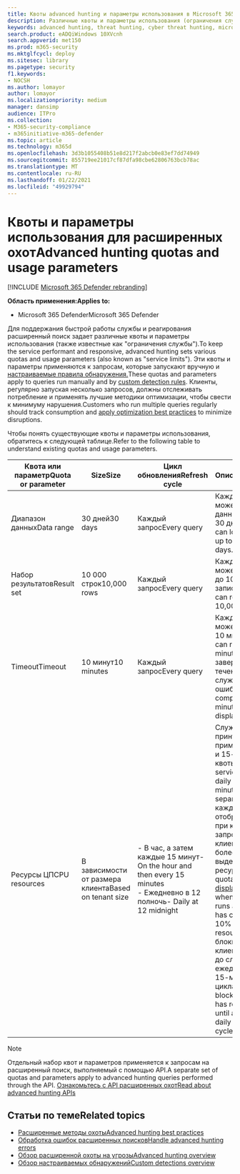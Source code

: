 ```yaml
---
title: Квоты advanced hunting и параметры использования в Microsoft 365 Defender
description: Различные квоты и параметры использования (ограничения служб), которые отвечают службе advanced hunting
keywords: advanced hunting, threat hunting, cyber threat hunting, microsoft threat protection, microsoft 365, mtp, m365, search, query, telemetry, schema, kusto, CPU limit, query limit, resources, maximum results, quota, parameters, allocation
search.product: eADQiWindows 10XVcnh
search.appverid: met150
ms.prod: m365-security
ms.mktglfcycl: deploy
ms.sitesec: library
ms.pagetype: security
f1.keywords:
- NOCSH
ms.author: lomayor
author: lomayor
ms.localizationpriority: medium
manager: dansimp
audience: ITPro
ms.collection:
- M365-security-compliance
- m365initiative-m365-defender
ms.topic: article
ms.technology: m365d
ms.openlocfilehash: 3d3b1055408b51e8d217f2abcb0e83ef7dd74949
ms.sourcegitcommit: 855719ee21017cf87dfa98cbe62806763bcb78ac
ms.translationtype: MT
ms.contentlocale: ru-RU
ms.lasthandoff: 01/22/2021
ms.locfileid: "49929794"
---
```

# <a name="advanced-hunting-quotas-and-usage-parameters"></a><span data-ttu-id="7ccf7-104">Квоты и параметры использования для расширенных охот</span><span class="sxs-lookup"><span data-stu-id="7ccf7-104">Advanced hunting quotas and usage parameters</span></span>

[!INCLUDE [Microsoft 365 Defender rebranding](../includes/microsoft-defender.md)]


<span data-ttu-id="7ccf7-105">**Область применения:**</span><span class="sxs-lookup"><span data-stu-id="7ccf7-105">**Applies to:**</span></span>
- <span data-ttu-id="7ccf7-106">Microsoft 365 Defender</span><span class="sxs-lookup"><span data-stu-id="7ccf7-106">Microsoft 365 Defender</span></span>

<span data-ttu-id="7ccf7-107">Для поддержания быстрой работы службы и реагирования расширенный поиск задает различные квоты и параметры использования (также известные как "ограничения службы").</span><span class="sxs-lookup"><span data-stu-id="7ccf7-107">To keep the service performant and responsive, advanced hunting sets various quotas and usage parameters (also known as "service limits").</span></span> <span data-ttu-id="7ccf7-108">Эти квоты и параметры применяются к запросам, которые запускают вручную и [настраиваемые правила обнаружения.](custom-detection-rules.md)</span><span class="sxs-lookup"><span data-stu-id="7ccf7-108">These quotas and parameters apply to queries run manually and by [custom detection rules](custom-detection-rules.md).</span></span> <span data-ttu-id="7ccf7-109">Клиенты, регулярно запуская несколько [](advanced-hunting-best-practices.md) запросов, должны отслеживать потребление и применять лучшие методики оптимизации, чтобы свести к минимуму нарушения.</span><span class="sxs-lookup"><span data-stu-id="7ccf7-109">Customers who run multiple queries regularly should track consumption and [apply optimization best practices](advanced-hunting-best-practices.md) to minimize disruptions.</span></span>

<span data-ttu-id="7ccf7-110">Чтобы понять существующие квоты и параметры использования, обратитесь к следующей таблице.</span><span class="sxs-lookup"><span data-stu-id="7ccf7-110">Refer to the following table to understand existing quotas and usage parameters.</span></span>

| <span data-ttu-id="7ccf7-111">Квота или параметр</span><span class="sxs-lookup"><span data-stu-id="7ccf7-111">Quota or parameter</span></span> | <span data-ttu-id="7ccf7-112">Size</span><span class="sxs-lookup"><span data-stu-id="7ccf7-112">Size</span></span> | <span data-ttu-id="7ccf7-113">Цикл обновления</span><span class="sxs-lookup"><span data-stu-id="7ccf7-113">Refresh cycle</span></span> | <span data-ttu-id="7ccf7-114">Описание</span><span class="sxs-lookup"><span data-stu-id="7ccf7-114">Description</span></span> |
|--|--|--|--|
| <span data-ttu-id="7ccf7-115">Диапазон данных</span><span class="sxs-lookup"><span data-stu-id="7ccf7-115">Data range</span></span> | <span data-ttu-id="7ccf7-116">30 дней</span><span class="sxs-lookup"><span data-stu-id="7ccf7-116">30 days</span></span> | <span data-ttu-id="7ccf7-117">Каждый запрос</span><span class="sxs-lookup"><span data-stu-id="7ccf7-117">Every query</span></span> | <span data-ttu-id="7ccf7-118">Каждый запрос может искать данные за последние 30 дней.</span><span class="sxs-lookup"><span data-stu-id="7ccf7-118">Each query can look up data from up to the past 30 days.</span></span> |
| <span data-ttu-id="7ccf7-119">Набор результатов</span><span class="sxs-lookup"><span data-stu-id="7ccf7-119">Result set</span></span> | <span data-ttu-id="7ccf7-120">10 000 строк</span><span class="sxs-lookup"><span data-stu-id="7ccf7-120">10,000 rows</span></span> | <span data-ttu-id="7ccf7-121">Каждый запрос</span><span class="sxs-lookup"><span data-stu-id="7ccf7-121">Every query</span></span> | <span data-ttu-id="7ccf7-122">Каждый запрос может возвращать до 10 000 записей.</span><span class="sxs-lookup"><span data-stu-id="7ccf7-122">Each query can return up to 10,000 records.</span></span> |
| <span data-ttu-id="7ccf7-123">Timeout</span><span class="sxs-lookup"><span data-stu-id="7ccf7-123">Timeout</span></span> | <span data-ttu-id="7ccf7-124">10 минут</span><span class="sxs-lookup"><span data-stu-id="7ccf7-124">10 minutes</span></span> | <span data-ttu-id="7ccf7-125">Каждый запрос</span><span class="sxs-lookup"><span data-stu-id="7ccf7-125">Every query</span></span> | <span data-ttu-id="7ccf7-126">Каждый запрос может работать до 10 минут.</span><span class="sxs-lookup"><span data-stu-id="7ccf7-126">Each query can run for up to 10 minutes.</span></span> <span data-ttu-id="7ccf7-127">Если оно не завершится в течение 10 минут, служба отобразит ошибку.</span><span class="sxs-lookup"><span data-stu-id="7ccf7-127">If it does not complete within 10 minutes, the service displays an error.</span></span>
| <span data-ttu-id="7ccf7-128">Ресурсы ЦП</span><span class="sxs-lookup"><span data-stu-id="7ccf7-128">CPU resources</span></span> | <span data-ttu-id="7ccf7-129">В зависимости от размера клиента</span><span class="sxs-lookup"><span data-stu-id="7ccf7-129">Based on tenant size</span></span> | <span data-ttu-id="7ccf7-130">- В час, а затем каждые 15 минут</span><span class="sxs-lookup"><span data-stu-id="7ccf7-130">- On the hour and then every 15 minutes</span></span><br><span data-ttu-id="7ccf7-131">- Ежедневно в 12 полночь</span><span class="sxs-lookup"><span data-stu-id="7ccf7-131">- Daily at 12 midnight</span></span> | <span data-ttu-id="7ccf7-132">Служба принудительно применяет суточную и 15-минутную квоты отдельно.</span><span class="sxs-lookup"><span data-stu-id="7ccf7-132">The service enforces the daily and the 15-minute quota separately.</span></span> <span data-ttu-id="7ccf7-133">Для каждой квоты портал отображает ошибку при каждом запуске запроса, когда клиент потребляет более 10 % выделенных ресурсов. [](advanced-hunting-errors.md)</span><span class="sxs-lookup"><span data-stu-id="7ccf7-133">For each quota, the [portal displays an error](advanced-hunting-errors.md) whenever a query runs and the tenant has consumed over 10% of allocated resources.</span></span> <span data-ttu-id="7ccf7-134">Запросы блокируются, если клиент достиг 100 % до следующего ежедневного или 15-минутного цикла.</span><span class="sxs-lookup"><span data-stu-id="7ccf7-134">Queries are blocked if the tenant has reached 100% until after the next daily or 15-minute cycle.</span></span> |

>[!NOTE] 
><span data-ttu-id="7ccf7-135">Отдельный набор квот и параметров применяется к запросам на расширенный поиск, выполняемый с помощью API.</span><span class="sxs-lookup"><span data-stu-id="7ccf7-135">A separate set of quotas and parameters apply to advanced hunting queries performed through the API.</span></span> [<span data-ttu-id="7ccf7-136">Ознакомьтесь с API расширенных охот</span><span class="sxs-lookup"><span data-stu-id="7ccf7-136">Read about advanced hunting APIs</span></span>](https://docs.microsoft.com/microsoft-365/security/mtp/api-advanced-hunting)

## <a name="related-topics"></a><span data-ttu-id="7ccf7-137">Статьи по теме</span><span class="sxs-lookup"><span data-stu-id="7ccf7-137">Related topics</span></span>

- [<span data-ttu-id="7ccf7-138">Расширенные методы охоты</span><span class="sxs-lookup"><span data-stu-id="7ccf7-138">Advanced hunting best practices</span></span>](advanced-hunting-best-practices.md)
- [<span data-ttu-id="7ccf7-139">Обработка ошибок расширенных поисков</span><span class="sxs-lookup"><span data-stu-id="7ccf7-139">Handle advanced hunting errors</span></span>](advanced-hunting-errors.md)
- [<span data-ttu-id="7ccf7-140">Обзор расширенной охоты на угрозы</span><span class="sxs-lookup"><span data-stu-id="7ccf7-140">Advanced hunting overview</span></span>](advanced-hunting-overview.md)
- [<span data-ttu-id="7ccf7-141">Обзор настраиваемых обнаружений</span><span class="sxs-lookup"><span data-stu-id="7ccf7-141">Custom detections overview</span></span>](custom-detections-overview.md)
